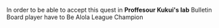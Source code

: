 In order to be able to accept this quest in **Proffesour Kukui's lab** Bulletin Board player have to Be Alola League Champion